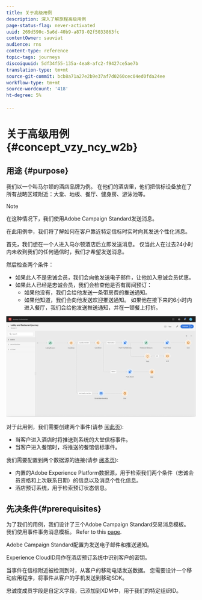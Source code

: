 ```yaml
---
title: 关于高级用例
description: 深入了解旅程高级用例
page-status-flag: never-activated
uuid: 269d590c-5a6d-40b9-a879-02f5033863fc
contentOwner: sauviat
audience: rns
content-type: reference
topic-tags: journeys
discoiquuid: 5df34f55-135a-4ea8-afc2-f9427ce5ae7b
translation-type: tm+mt
source-git-commit: bcb8a71a27e2b9e37af7d0260cec04ed0fda24ee
workflow-type: tm+mt
source-wordcount: '418'
ht-degree: 5%

---
```



# 关于高级用例{#concept_vzy_ncy_w2b}

## 用途 {#purpose}

我们以一个叫马尔顿的酒店品牌为例。 在他们的酒店里，他们把信标设备放在了所有战略区域附近：大堂、地板、餐厅、健身房、游泳池等。

>[!NOTE]
>
>在这种情况下，我们使用Adobe Campaign Standard发送消息。

在此用例中，我们将了解如何在客户靠近特定信标时实时向其发送个性化消息。

首先，我们想在一个人进入马尔顿酒店后立即发送消息。 仅当此人在过去24小时内未收到我们的任何通信时，我们才希望发送消息。

然后检查两个条件：

* 如果此人不是忠诚会员，我们会向他发送电子邮件，让他加入忠诚会员优惠。
* 如果此人已经是忠诚会员，我们会检查他是否有房间预订：
   * 如果他没有，我们会给他发送一条带房费的推送通知。
   * 如果他知道，我们会向他发送欢迎推送通知。 如果他在接下来的6小时内进入餐厅，我们会给他发送推送通知，并在一顿餐上打折。

![](../assets/journeyuc2_29.png)

对于此用例，我们需要创建两个事件(请参 [阅此页](../usecase/configuring-the-events.md)):

* 当客户进入酒店时将推送到系统的大堂信标事件。
* 当客户进入餐馆时，将推送的餐馆信标事件。

我们需要配置到两个数据源的连接(请参 [阅本页](../usecase/configuring-the-data-sources.md)):

* 内置的Adobe Experience Platform数据源，用于检索我们两个条件（忠诚会员资格和上次联系日期）的信息以及消息个性化信息。
* 酒店预订系统，用于检索预订状态信息。

## 先决条件{#prerequisites}

为了我们的用例，我们设计了三个Adobe Campaign Standard交易消息模板。 我们使用事件事务消息模板。 Refer to this [page](https://docs.adobe.com/content/help/zh-Hans/campaign-standard/using/communication-channels/transactional-messaging/about-transactional-messaging.html).

Adobe Campaign Standard配置为发送电子邮件和推送通知。

Experience CloudID用作在酒店预订系统中识别客户的密钥。

当事件在信标附近被检测到时，从客户的移动电话发送数据。 您需要设计一个移动应用程序，将事件从客户的手机发送到移动SDK。

忠诚度成员字段是自定义字段，已添加到XDM中，用于我们的特定组织ID。
